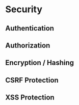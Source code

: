 # Security
## Authentication
## Authorization
## Encryption / Hashing
## CSRF Protection
## XSS Protection
